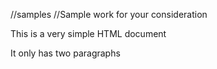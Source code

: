 //samples
//Sample work for your consideration
<html>
<head>
<title>
A Simple HTML Document
</title>
</head>
<body>
<p>This is a very simple HTML document</p>
<p>It only has two paragraphs</p>
</body>
</html>
